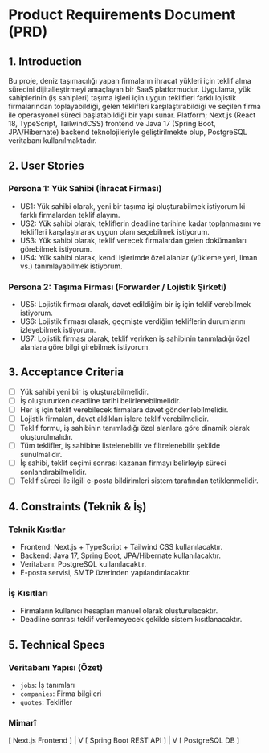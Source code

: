 # Product Requirements Document (PRD)

## 1. Introduction

Bu proje, deniz taşımacılığı yapan firmaların ihracat yükleri için teklif alma sürecini dijitalleştirmeyi amaçlayan bir SaaS platformudur. Uygulama, yük sahiplerinin (iş sahipleri) taşıma işleri için uygun teklifleri farklı lojistik firmalarından toplayabildiği, gelen teklifleri karşılaştırabildiği ve seçilen firma ile operasyonel süreci başlatabildiği bir yapı sunar. Platform; Next.js (React 18, TypeScript, TailwindCSS) frontend ve Java 17 (Spring Boot, JPA/Hibernate) backend teknolojileriyle geliştirilmekte olup, PostgreSQL veritabanı kullanılmaktadır.

## 2. User Stories

### Persona 1: Yük Sahibi (İhracat Firması)

- US1: Yük sahibi olarak, yeni bir taşıma işi oluşturabilmek istiyorum ki farklı firmalardan teklif alayım.
- US2: Yük sahibi olarak, tekliflerin deadline tarihine kadar toplanmasını ve teklifleri karşılaştırarak uygun olanı seçebilmek istiyorum.
- US3: Yük sahibi olarak, teklif verecek firmalardan gelen dokümanları görebilmek istiyorum.
- US4: Yük sahibi olarak, kendi işlerimde özel alanlar (yükleme yeri, liman vs.) tanımlayabilmek istiyorum.

### Persona 2: Taşıma Firması (Forwarder / Lojistik Şirketi)

- US5: Lojistik firması olarak, davet edildiğim bir iş için teklif verebilmek istiyorum.
- US6: Lojistik firması olarak, geçmişte verdiğim tekliflerin durumlarını izleyebilmek istiyorum.
- US7: Lojistik firması olarak, teklif verirken iş sahibinin tanımladığı özel alanlara göre bilgi girebilmek istiyorum.

## 3. Acceptance Criteria

- [ ] Yük sahibi yeni bir iş oluşturabilmelidir.
- [ ] İş oluştururken deadline tarihi belirlenebilmelidir.
- [ ] Her iş için teklif verebilecek firmalara davet gönderilebilmelidir.
- [ ] Lojistik firmaları, davet aldıkları işlere teklif verebilmelidir.
- [ ] Teklif formu, iş sahibinin tanımladığı özel alanlara göre dinamik olarak oluşturulmalıdır.
- [ ] Tüm teklifler, iş sahibine listelenebilir ve filtrelenebilir şekilde sunulmalıdır.
- [ ] İş sahibi, teklif seçimi sonrası kazanan firmayı belirleyip süreci sonlandırabilmelidir.
- [ ] Teklif süreci ile ilgili e-posta bildirimleri sistem tarafından tetiklenmelidir.

## 4. Constraints (Teknik & İş)

### Teknik Kısıtlar

- Frontend: Next.js + TypeScript + Tailwind CSS kullanılacaktır.
- Backend: Java 17, Spring Boot, JPA/Hibernate kullanılacaktır.
- Veritabanı: PostgreSQL kullanılacaktır.
- E-posta servisi, SMTP üzerinden yapılandırılacaktır.

### İş Kısıtları

- Firmaların kullanıcı hesapları manuel olarak oluşturulacaktır.
- Deadline sonrası teklif verilemeyecek şekilde sistem kısıtlanacaktır.

## 5. Technical Specs

### Veritabanı Yapısı (Özet)

- `jobs`: İş tanımları
- `companies`: Firma bilgileri
- `quotes`: Teklifler

### Mimarî
[ Next.js Frontend ]
       |
       V
[ Spring Boot REST API ]
       |
       V
[ PostgreSQL DB ]
